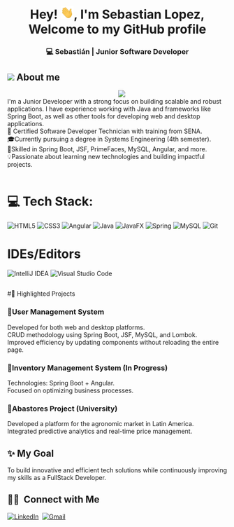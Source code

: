 <h1 align="center">Hey! <img src="https://raw.githubusercontent.com/ABSphreak/ABSphreak/master/gifs/Hi.gif" width="30px">, I'm Sebastian Lopez, Welcome to my GitHub profile</h1>

<h3 align="center">💻 Sebastián | Junior Software Developer</h3>

## <picture><img src = "https://github.com/7oSkaaa/7oSkaaa/blob/main/Images/about_me.gif?raw=true" width = 50px></picture> About me

<picture> <img align="right" src="https://github.com/7oSkaaa/7oSkaaa/blob/main/Images/Right_Side.gif?raw=true" width = 250px></picture>
<br>
I'm a Junior Developer with a strong focus on building scalable and robust applications. I have experience working with Java and frameworks like Spring Boot, as well as other tools for developing web and desktop applications.
<br>
🚀 Certified Software Developer Technician with training from SENA. <br>🎓Currently pursuing a degree in Systems Engineering (4th semester).<br>📘Skilled in Spring Boot, JSF, PrimeFaces, MySQL, Angular, and more.<br>💡Passionate about learning new technologies and building impactful projects.
<br><br>

##
# 💻 Tech Stack: 
![HTML5](https://img.shields.io/badge/html5-%23E34F26.svg?style=for-the-badge&logo=html5&logoColor=white) 
![CSS3](https://img.shields.io/badge/css3-%231572B6.svg?style=for-the-badge&logo=css3&logoColor=white)
![Angular](https://img.shields.io/badge/angular-%23DD0031.svg?style=for-the-badge&logo=angular&logoColor=white)
![Java](https://img.shields.io/badge/java-%23ED8B00.svg?style=for-the-badge&logo=openjdk&logoColor=white) 
![JavaFX](https://img.shields.io/badge/javafx-%23FF0000.svg?style=for-the-badge&logo=javafx&logoColor=white)
![Spring](https://img.shields.io/badge/spring-%236DB33F.svg?style=for-the-badge&logo=spring&logoColor=white) 
![MySQL](https://img.shields.io/badge/mysql-4479A1.svg?style=for-the-badge&logo=mysql&logoColor=white)
![Git](https://img.shields.io/badge/-Git-black?style=flat&logo=git&link=https://github.com/BRdhanani) 
<br>
# IDEs/Editors
![IntelliJ IDEA](https://img.shields.io/badge/IntelliJIDEA-000000.svg?style=for-the-badge&logo=intellij-idea&logoColor=white)
![Visual Studio Code](https://img.shields.io/badge/Visual%20Studio%20Code-0078d7.svg?style=for-the-badge&logo=visual-studio-code&logoColor=white)

##
#🌟 Highlighted Projects
<h3>📇User Management System</h3>
  Developed for both web and desktop platforms.<br>
  CRUD methodology using Spring Boot, JSF, MySQL, and Lombok.<br>
  Improved efficiency by updating components without reloading the entire page.

<h3>📂Inventory Management System (In Progress)</h3>
Technologies: Spring Boot + Angular.<br>
Focused on optimizing business processes.

<h3>🌾Abastores Project (University)</h3>
Developed a platform for the agronomic market in Latin America.<br>
Integrated predictive analytics and real-time price management.

## 
## ✨ My Goal
To build innovative and efficient tech solutions while continuously improving my skills as a FullStack Developer.

## 🤝🏻 &nbsp;Connect with Me 
<a href="https://www.linkedin.com/in/sebastián-lópez-304179282/"><img src="https://img.shields.io/badge/linkedin-%230077B5.svg?&style=for-the-badge&logo=linkedin&logoColor=white" alt="LinkedIn" /></a>&nbsp;
<a href="mailto:juanselopezhernandez@gmail.com?subject=Quiero contactarte%20"><img src="https://img.shields.io/badge/gmail-%23D14836.svg?&style=for-the-badge&logo=gmail&logoColor=white" alt="Gmail"/></a>&nbsp;
